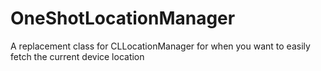 OneShotLocationManager
======================

A replacement class for CLLocationManager for when you want to easily fetch the current device location
